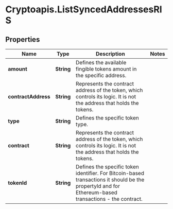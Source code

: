# Cryptoapis.ListSyncedAddressesRIS

## Properties

Name | Type | Description | Notes
------------ | ------------- | ------------- | -------------
**amount** | **String** | Defines the available fingible tokens amount in the specific address. | 
**contractAddress** | **String** | Represents the contract address of the token, which controls its logic. It is not the address that holds the tokens. | 
**type** | **String** | Defines the specific token type. | 
**contract** | **String** | Represents the contract address of the token, which controls its logic. It is not the address that holds the tokens. | 
**tokenId** | **String** | Defines the specific token identifier. For Bitcoin-based transactions it should be the propertyId and for Ethereum-based transactions - the contract. | 


